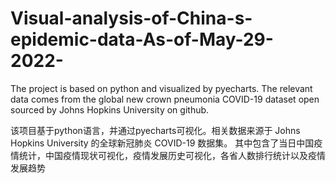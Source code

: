 # Visual-analysis-of-China-s-epidemic-data-As-of-May-29-2022-
The project is based on python and visualized by pyecharts. The relevant data comes from the global new crown pneumonia COVID-19 dataset open sourced by Johns Hopkins University on github. 

该项目基于python语言，并通过pyecharts可视化。相关数据来源于 Johns Hopkins University 的全球新冠肺炎 COVID-19 数据集。
其中包含了当日中国疫情统计，中国疫情现状可视化，疫情发展历史可视化，各省人数排行统计以及疫情发展趋势
